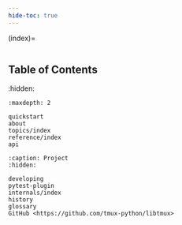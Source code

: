 ```yaml
---
hide-toc: true
---
```


(index)=

```{include} ../README.md

```

## Table of Contents

:hidden:

```{toctree}
:maxdepth: 2

quickstart
about
topics/index
reference/index
api

```

```{toctree}
:caption: Project
:hidden:

developing
pytest-plugin
internals/index
history
glossary
GitHub <https://github.com/tmux-python/libtmux>
```
